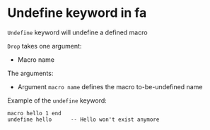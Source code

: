 # Undefine keyword in fa

`Undefine` keyword will undefine a defined macro

`Drop` takes one argument:

- Macro name

The arguments:

- Argument `macro name` defines the macro to-be-undefined name

Example of the `undefine` keyword:

```fa
macro hello 1 end
undefine hello      -- Hello won't exist anymore
```
